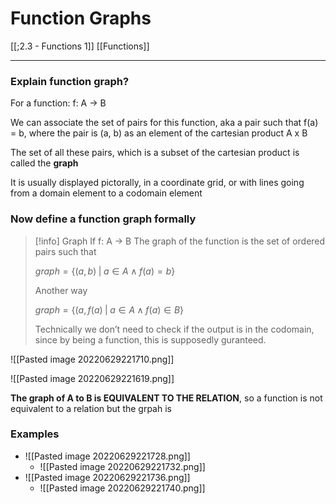 # Function Graphs

[[;2.3 - Functions 1]]
[[Functions]]

---

### Explain function graph?

For a function: 
f: A → B

We can associate the set of pairs for this function, aka a pair such that f(a) = b, where the pair is (a, b) as an element of the cartesian product A x B

The set of all these pairs, which is a subset of the cartesian product is called the **graph**

It is usually displayed pictorally, in a coordinate grid, or with lines going from a domain element to a codomain element

### Now define a function graph formally
>[!info] Graph
>If f: A → B
>The graph of the function is the set of ordered pairs such that
>
>$graph = \{(a, b) \; | \; a \in A \land f(a) = b\}$
>
>Another way
>
>$graph = \{(a, f(a) \; | \; a \in A \land f(a) \in B\}$
>
>Technically we don’t need to check if the output is in the codomain, since by being a function, this is supposedly guranteed. 
>
>

![[Pasted image 20220629221710.png]]

![[Pasted image 20220629221619.png]]


**The graph of A to B is EQUIVALENT TO THE RELATION**, so a function is not equivalent to a relation but the grpah is

### Examples
- ![[Pasted image 20220629221728.png]]
	- ![[Pasted image 20220629221732.png]]
- ![[Pasted image 20220629221736.png]]
	- ![[Pasted image 20220629221740.png]]